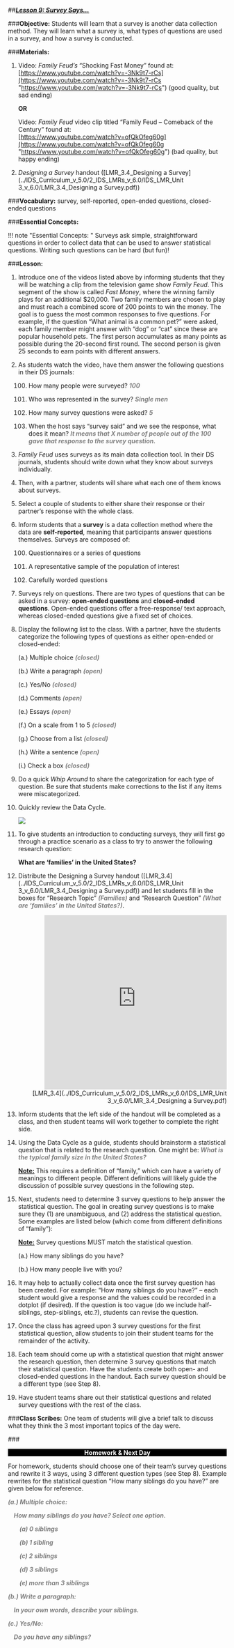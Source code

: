 ##***<u>Lesson 9: Survey Says…</u>***

###**Objective:**
Students will learn that a survey is another data collection method. They will learn what a survey is, what
types of questions are used in a survey, and how a survey is conducted.

###**Materials:**
1. Video: *Family Feud’s* “Shocking Fast Money” found at:<br>
    [https://www.youtube.com/watch?v=-3Nk9t7-rCs](https://www.youtube.com/watch?v=-3Nk9t7-rCs "https://www.youtube.com/watch?v=-3Nk9t7-rCs") (good quality, but sad ending)

    **OR**

    Video: *Family Feud* video clip titled “Family Feud – Comeback of the Century” found at:<br>
    [https://www.youtube.com/watch?v=ofQkOfeg60g](https://www.youtube.com/watch?v=ofQkOfeg60g "https://www.youtube.com/watch?v=ofQkOfeg60g") (bad quality, but happy ending)

2. *Designing a Survey* handout ([LMR_3.4_Designing a Survey](../IDS_Curriculum_v_5.0/2_IDS_LMRs_v_6.0/IDS_LMR_Unit 3_v_6.0/LMR_3.4_Designing a Survey.pdf))

###**Vocabulary:**
survey, self-reported, open-ended questions, closed-ended questions

###**Essential Concepts:**

!!! note "Essential Concepts: "
    Surveys ask simple, straightforward questions in order to collect data that can be
    used to answer statistical questions. Writing such questions can be hard (but fun)!

###**Lesson:**
1. Introduce one of the videos listed above by informing students that they will be watching a clip
from the television game show *Family Feud*. This segment of the show is called *Fast Money*,
where the winning family plays for an additional $20,000. Two family members are chosen to play
and must reach a combined score of 200 points to win the money. The goal is to guess the most
common responses to five questions. For example, if the question “What animal is a common
pet?” were asked, each family member might answer with “dog” or “cat” since these are popular
household pets. The first person accumulates as many points as possible during the 20-second
first round. The second person is given 25 seconds to earn points with different answers.

2. As students watch the video, have them answer the following questions in their DS journals:

    100. How many people were surveyed? <span style="color:grey">***100***</span>
    
    100. Who was represented in the survey? <span style="color:grey">***Single men***</span>

    100. How many survey questions were asked? <span style="color:grey">***5***</span>

    100. When the host says “survey said” and we see the response, what does it mean? <span style="color:grey">***It
    means that X number of people out of the 100 gave that response to the survey
    question.***</span>

3. *Family Feud* uses surveys as its main data collection tool. In their DS journals, students should
write down what they know about surveys individually.

4. Then, with a partner, students will share what each one of them knows about surveys.

5. Select a couple of students to either share their response or their partner’s response with the
whole class.

6. Inform students that a **survey** is a data collection method where the data are **self-reported**,
meaning that participants answer questions themselves. Surveys are composed of:

    100. Questionnaires or a series of questions

    100. A representative sample of the population of interest

    100. Carefully worded questions

7. Surveys rely on questions. There are two types of questions that can be asked in a survey: **open-ended
questions** and **closed-ended questions**. Open-ended questions offer a free-response/
text approach, whereas closed-ended questions give a fixed set of choices.

8. Display the following list to the class. With a partner, have the students categorize the following
types of questions as either open-ended or closed-ended:

    (a.) Multiple choice <span style="color:grey">***(closed)***</span>

    (b.) Write a paragraph <span style="color:grey">***(open)***</span>

    (c.) Yes/No <span style="color:grey">***(closed)***</span>

    (d.) Comments <span style="color:grey">***(open)***</span>

    (e.) Essays <span style="color:grey">***(open)***</span>

    (f.) On a scale from 1 to 5 <span style="color:grey">***(closed)***</span>

    (g.) Choose from a list <span style="color:grey">***(closed)***</span>

    (h.) Write a sentence <span style="color:grey">***(open)***</span>

    (i.) Check a box <span style="color:grey">***(closed)***</span>

9. Do a quick *Whip Around* to share the categorization for each type of question. Be sure that
students make corrections to the list if any items were miscategorized.

10. Quickly review the Data Cycle.

    <img style="max-width:320px;" src="../../img/2xp0a.png" />

11. To give students an introduction to conducting surveys, they will first go through a practice
scenario as a class to try to answer the following research question:

    **What are ‘families’ in the United States?**

12. Distribute the Designing a Survey handout ([LMR_3.4](../IDS_Curriculum_v_5.0/2_IDS_LMRs_v_6.0/IDS_LMR_Unit 3_v_6.0/LMR_3.4_Designing a Survey.pdf)) and let students fill in the boxes for
“Research Topic” <span style="color:grey">***(Families)***</span> and “Research Question” <span style="color:grey">***(What are ‘families’ in the United
States?)***</span>.
    <div align="right"><iframe src="https://docs.google.com/viewerng/viewer?url=https://curriculum.idsucla.org/IDS_Curriculum_v_5.0/2_IDS_LMRs_v_6.0/IDS_LMR_Unit 3_v_6.0/LMR_3.4_Designing a Survey.pdf&embedded=true" style=" width:420px;height:400px;" frameborder="0"></iframe><br>[LMR_3.4](../IDS_Curriculum_v_5.0/2_IDS_LMRs_v_6.0/IDS_LMR_Unit 3_v_6.0/LMR_3.4_Designing a Survey.pdf)</div>

13. Inform students that the left side of the handout will be completed as a class, and then student
teams will work together to complete the right side.

14. Using the Data Cycle as a guide, students should brainstorm a statistical question that is related
to the research question. One might be: <span style="color:grey">***What is the typical family size in the United States?***</span>

    **<u>Note:</u>** This requires a definition of “family,” which can have a variety of meanings to different
    people. Different definitions will likely guide the discussion of possible survey questions in the
    following step.

15. Next, students need to determine 3 survey questions to help answer the statistical question. The
goal in creating survey questions is to make sure they (1) are unambiguous, and (2) address the
statistical question. Some examples are listed below (which come from different definitions of
“family”):

    **<u>Note:</u>** Survey questions MUST match the statistical question.

    (a.) How many siblings do you have?

    (b.) How many people live with you?

16. It may help to actually collect data once the first survey question has been created. For example:
“How many siblings do you have?” – each student would give a response and the values could be
recorded in a dotplot (if desired). If the question is too vague (do we include half-siblings, step-siblings,
etc.?), students can revise the question.

17. Once the class has agreed upon 3 survey questions for the first statistical question, allow
students to join their student teams for the remainder of the activity.

18. Each team should come up with a statistical question that might answer the research question,
then determine 3 survey questions that match their statistical question. Have the students create
both open- and closed-ended questions in the handout. Each survey question should be a
different type (see Step 8).

19. Have student teams share out their statistical questions and related survey questions with the
rest of the class.

###**Class Scribes:**
One team of students will give a brief talk to discuss what they think the 3 most important topics of the
day were.

###<p style="background: black; color: white; text-align: center;">**Homework & Next Day**</p>
For homework, students should choose one of their team’s survey questions and rewrite it 3 ways, using
3 different question types (see Step 8). Example rewrites for the statistical question “How many siblings
do you have?” are given below for reference.

<span style="color:grey">***(a.) Multiple choice:***</span>

<span style="color:grey">***&nbsp;&nbsp;&nbsp;&nbsp;How many siblings do you have? Select one option.***</span>

<span style="color:grey">***&nbsp;&nbsp;&nbsp;&nbsp;&nbsp;&nbsp;&nbsp;&nbsp;(a) 0 siblings***</span>

<span style="color:grey">***&nbsp;&nbsp;&nbsp;&nbsp;&nbsp;&nbsp;&nbsp;&nbsp;(b) 1 sibling***</span>

<span style="color:grey">***&nbsp;&nbsp;&nbsp;&nbsp;&nbsp;&nbsp;&nbsp;&nbsp;(c) 2 siblings***</span>

<span style="color:grey">***&nbsp;&nbsp;&nbsp;&nbsp;&nbsp;&nbsp;&nbsp;&nbsp;(d) 3 siblings***</span>

<span style="color:grey">***&nbsp;&nbsp;&nbsp;&nbsp;&nbsp;&nbsp;&nbsp;&nbsp;(e) more than 3 siblings***</span>

<span style="color:grey">***(b.) Write a paragraph:***</span>

<span style="color:grey">***&nbsp;&nbsp;&nbsp;&nbsp;In your own words, describe your siblings.***</span>

<span style="color:grey">***(c.) Yes/No:***</span>

<span style="color:grey">***&nbsp;&nbsp;&nbsp;&nbsp;Do you have any siblings?***</span>
